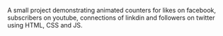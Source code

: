 A small project demonstrating animated counters for likes on facebook, subscribers on youtube, connections of linkdin and followers on twitter using HTML, CSS and JS.